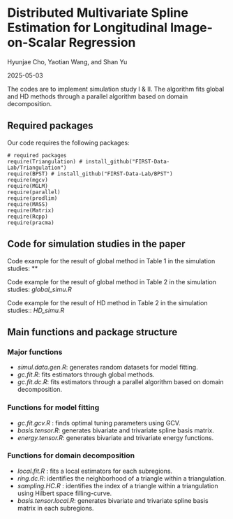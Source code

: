 
Distributed Multivariate Spline Estimation for Longitudinal Image-on-Scalar Regression
================
Hyunjae Cho, Yaotian Wang, and Shan Yu

2025-05-03

The codes are to implement simulation study I & II. The algorithm fits global and HD methods through a parallel algorithm based on domain decomposition.

## Required packages

Our code requires the following packages:
  
  ```{r}
# required packages
require(Triangulation) # install_github("FIRST-Data-Lab/Triangulation")
require(BPST) # install_github("FIRST-Data-Lab/BPST")
require(mgcv)
require(MGLM)
require(parallel)
require(prodlim)
require(MASS)
require(Matrix)
require(Rcpp)
require(pracma)
```

## Code for simulation studies in the paper

Code example for the result of global method in Table 1 in the simulation studies: **

Code example for the result of global method in Table 2 in the simulation studies: *global_simu.R*
  
Code example for the result of HD method in Table 2 in the simulation studies:: *HD_simu.R*
  
## Main functions and package structure
  
### Major functions
  
- *simul.data.gen.R*: generates random datasets for model fitting.
- *gc.fit.R*: fits estimators through global methods.
- *gc.fit.dc.R*: fits estimators through a parallel algorithm based on domain decomposition.

### Functions for model fitting

- *gc.fit.gcv.R* : finds optimal tuning parameters using GCV.
- *basis.tensor.R*: generates bivariate and trivariate spline basis matrix.
- *energy.tensor.R*: generates bivariate and trivariate energy functions.

### Functions for domain decomposition

- *local.fit.R* : fits a local estimators for each subregions.
- *ring.dc.R*: identifies the neighborhood of a triangle within a triangulation.
- *sampling.HC.R* : identifies the index of a triangle within a triangulation using Hilbert space filling-curve.
- *basis.tensor.local.R*: generates bivariate and trivariate spline basis matrix in each subregions.

